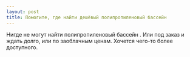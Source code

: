 ```yaml
---
layout: post 
title: Помогите, где найти дешёвый полипропиленовый бассейн 
--- 
```

Нигде не могут найти полипропиленовый бассейн . Или под заказ и ждать долго, или по заоблачным ценам. Хочется чего-то более доступного.